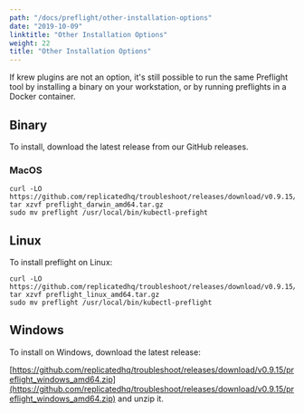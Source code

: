 ```yaml
---
path: "/docs/preflight/other-installation-options"
date: "2019-10-09"
linktitle: "Other Installation Options"
weight: 22
title: "Other Installation Options"
---
```


If krew plugins are not an option, it's still possible to run the same Preflight tool by installing a binary on your workstation, or by running preflights in a Docker container.

## Binary
To install, download the latest release from our GitHub releases.

### MacOS

```shell
curl -LO https://github.com/replicatedhq/troubleshoot/releases/download/v0.9.15/preflight_darwin_amd64.tar.gz
tar xzvf preflight_darwin_amd64.tar.gz
sudo mv preflight /usr/local/bin/kubectl-prefight
```
## Linux

To install preflight on Linux:

```shell
curl -LO https://github.com/replicatedhq/troubleshoot/releases/download/v0.9.15/preflight_linux_amd64.tar.gz
tar xzvf preflight_linux_amd64.tar.gz
sudo mv preflight /usr/local/bin/kubectl-preflight
```

## Windows

To install on Windows, download the latest release:

[https://github.com/replicatedhq/troubleshoot/releases/download/v0.9.15/preflight_windows_amd64.zip](https://github.com/replicatedhq/troubleshoot/releases/download/v0.9.15/preflight_windows_amd64.zip) and unzip it.